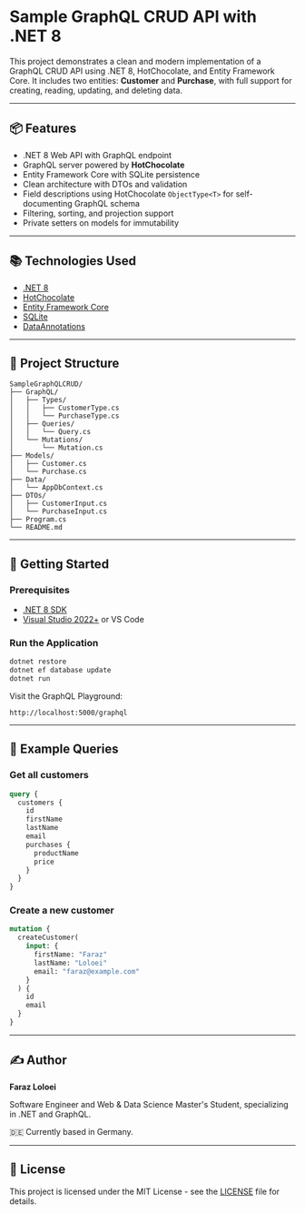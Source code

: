 # Sample GraphQL CRUD API with .NET 8

This project demonstrates a clean and modern implementation of a GraphQL CRUD API using .NET 8, HotChocolate, and Entity Framework Core. It includes two entities: **Customer** and **Purchase**, with full support for creating, reading, updating, and deleting data.

---

## 📦 Features

- .NET 8 Web API with GraphQL endpoint
- GraphQL server powered by **HotChocolate**
- Entity Framework Core with SQLite persistence
- Clean architecture with DTOs and validation
- Field descriptions using HotChocolate `ObjectType<T>` for self-documenting GraphQL schema
- Filtering, sorting, and projection support
- Private setters on models for immutability

---

## 📚 Technologies Used

- [.NET 8](https://dotnet.microsoft.com/)
- [HotChocolate](https://chillicream.com/)
- [Entity Framework Core](https://learn.microsoft.com/en-us/ef/core/)
- [SQLite](https://www.sqlite.org/)
- [DataAnnotations](https://learn.microsoft.com/en-us/dotnet/api/system.componentmodel.dataannotations)

---

## 🧱 Project Structure

```
SampleGraphQLCRUD/
├── GraphQL/
│   ├── Types/
│   │   ├── CustomerType.cs
│   │   └── PurchaseType.cs
│   ├── Queries/
│   │   └── Query.cs
│   └── Mutations/
│       └── Mutation.cs
├── Models/
│   ├── Customer.cs
│   └── Purchase.cs
├── Data/
│   └── AppDbContext.cs
├── DTOs/
│   ├── CustomerInput.cs
│   └── PurchaseInput.cs
├── Program.cs
└── README.md
```

---

## 🚀 Getting Started

### Prerequisites

- [.NET 8 SDK](https://dotnet.microsoft.com/en-us/download/dotnet/8.0)
- [Visual Studio 2022+](https://visualstudio.microsoft.com/) or VS Code

### Run the Application

```bash
dotnet restore
dotnet ef database update
dotnet run
```

Visit the GraphQL Playground:

```
http://localhost:5000/graphql
```

---

## 🧪 Example Queries

### Get all customers

```graphql
query {
  customers {
    id
    firstName
    lastName
    email
    purchases {
      productName
      price
    }
  }
}
```

### Create a new customer

```graphql
mutation {
  createCustomer(
    input: {
      firstName: "Faraz"
      lastName: "Loloei"
      email: "faraz@example.com"
    }
  ) {
    id
    email
  }
}
```

---

## ✍️ Author

**Faraz Loloei**

Software Engineer and Web & Data Science Master's Student, specializing in .NET and GraphQL.

🇩🇪 Currently based in Germany.

---

## 📝 License

This project is licensed under the MIT License - see the [LICENSE](LICENSE) file for details.
